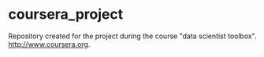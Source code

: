 coursera_project
================

Repository created for the project during the course "data scientist toolbox". http://www.coursera.org.
